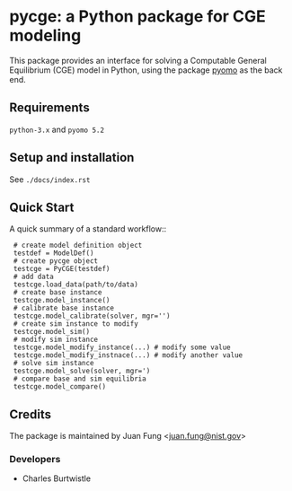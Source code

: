 # **pycge**: a Python package for CGE modeling #

This package provides an interface for solving a Computable
General Equilibrium (CGE) model in Python, using the package
[pyomo](www.pyomo.org) as the back end.

## Requirements  

`python-3.x` and `pyomo 5.2`

## Setup and installation  

See `./docs/index.rst`

## Quick Start 

A quick summary of a standard workflow::

     # create model definition object
     testdef = ModelDef()
     # create pycge object
     testcge = PyCGE(testdef)
     # add data
     testcge.load_data(path/to/data)
     # create base instance
     testcge.model_instance()
     # calibrate base instance
     testcge.model_calibrate(solver, mgr='') 
     # create sim instance to modify
     testcge.model_sim() 
     # modify sim instance
     testcge.model_modify_instance(...) # modify some value
     testcge.model_modify_instnace(...) # modify another value
     # solve sim instance
     testcge.model_solve(solver, mgr=') 
     # compare base and sim equilibria
     testcge.model_compare()



## Credits  

The package is maintained by Juan Fung <[juan.fung@nist.gov](juan.fung@nist.gov)>

### Developers 

- Charles Burtwistle
